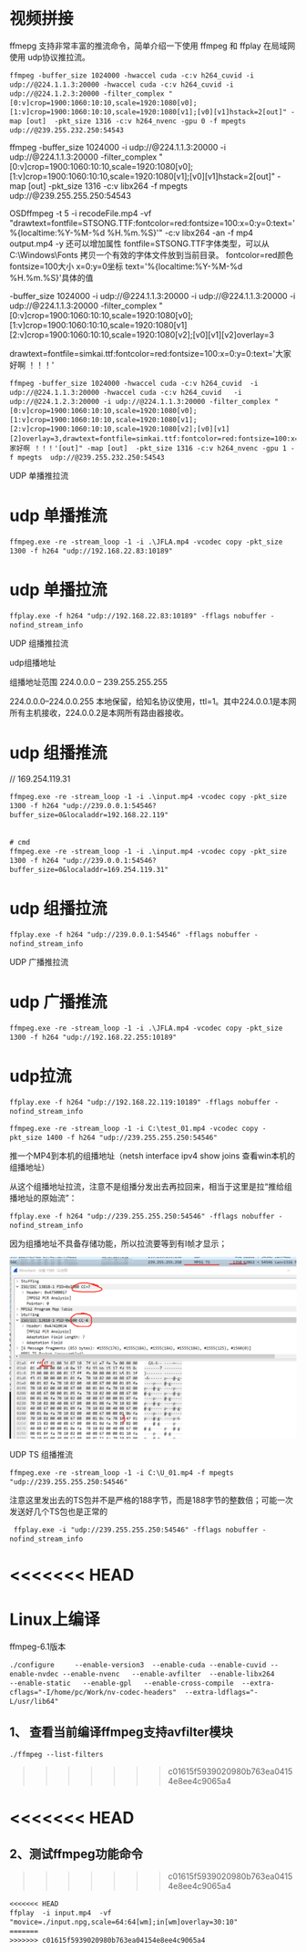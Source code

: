 #  视频拼接

 
ffmepg 支持非常丰富的推流命令，简单介绍一下使用 ffmpeg 和 ffplay 在局域网使用 udp协议推拉流。

```
ffmpeg -buffer_size 1024000 -hwaccel cuda -c:v h264_cuvid -i udp://@224.1.1.3:20000 -hwaccel cuda -c:v h264_cuvid -i udp://@224.1.2.3:20000 -filter_complex "[0:v]crop=1900:1060:10:10,scale=1920:1080[v0];[1:v]crop=1900:1060:10:10,scale=1920:1080[v1];[v0][v1]hstack=2[out]" -map [out]  -pkt_size 1316 -c:v h264_nvenc -gpu 0 -f mpegts  udp://@239.255.232.250:54543
```

ffmpeg -buffer_size 1024000 -i udp://@224.1.1.3:20000  -i udp://@224.1.1.3:20000 -filter_complex "[0:v]crop=1900:1060:10:10,scale=1920:1080[v0];[1:v]crop=1900:1060:10:10,scale=1920:1080[v1];[v0][v1]hstack=2[out]" -map [out]  -pkt_size 1316 -c:v libx264 -f mpegts  udp://@239.255.255.250:54543


OSDffmpeg -t 5 -i recodeFile.mp4 -vf "drawtext=fontfile=STSONG.TTF:fontcolor=red:fontsize=100:x=0:y=0:text='%{localtime\:%Y-%M-%d %H.%m.%S}'" -c:v libx264 -an -f mp4 output.mp4 -y
还可以增加属性
fontfile=STSONG.TTF字体类型，可以从 C:\Windows\Fonts 拷贝一个有效的字体文件放到当前目录。
fontcolor=red颜色
fontsize=100大小
x=0:y=0坐标
text='%{localtime\:%Y-%M-%d %H.%m.%S}'具体的值
 
 -buffer_size 1024000 -i udp://@224.1.1.3:20000  -i udp://@224.1.1.3:20000 -i udp://@224.1.1.3:20000  -filter_complex "[0:v]crop=1900:1060:10:10,scale=1920:1080[v0];[1:v]crop=1900:1060:10:10,scale=1920:1080[v1][2:v]crop=1900:1060:10:10,scale=1920:1080[v2];[v0][v1][v2]overlay=3

drawtext=fontfile=simkai.ttf:fontcolor=red:fontsize=100:x=0:y=0:text='大家好啊 ！！！'

```
ffmpeg -buffer_size 1024000 -hwaccel cuda -c:v h264_cuvid  -i udp://@224.1.1.3:20000 -hwaccel cuda -c:v h264_cuvid   -i udp://@224.1.2.3:20000 -i udp://@224.1.1.3:20000 -filter_complex "[0:v]crop=1900:1060:10:10,scale=1920:1080[v0];[1:v]crop=1900:1060:10:10,scale=1920:1080[v1];[2:v]crop=1900:1060:10:10,scale=1920:1080[v2];[v0][v1][2]overlay=3,drawtext=fontfile=simkai.ttf:fontcolor=red:fontsize=100:x=0:y=0:text='大家好啊 ！！！'[out]" -map [out]  -pkt_size 1316 -c:v h264_nvenc -gpu 1 -f mpegts  udp://@239.255.232.250:54543

```

UDP 单播推拉流

# udp 单播推流

```
ffmpeg.exe -re -stream_loop -1 -i .\JFLA.mp4 -vcodec copy -pkt_size 1300 -f h264 "udp://192.168.22.83:10189"
```

# udp 单播拉流

```
ffplay.exe -f h264 "udp://192.168.22.83:10189" -fflags nobuffer -nofind_stream_info
```
 
UDP 组播推拉流

udp组播地址

组播地址范围 224.0.0.0 – 239.255.255.255

224.0.0.0–224.0.0.255 本地保留，给知名协议使用，ttl=1。其中224.0.0.1是本网所有主机接收，224.0.0.2是本网所有路由器接收。

# udp 组播推流

// 169.254.119.31

```
ffmpeg.exe -re -stream_loop -1 -i .\input.mp4 -vcodec copy -pkt_size 1300 -f h264 "udp://239.0.0.1:54546?buffer_size=0&localaddr=192.168.22.119" 


# cmd
ffmpeg.exe -re -stream_loop -1 -i .\input.mp4 -vcodec copy -pkt_size 1300 -f h264 "udp://239.0.0.1:54546?buffer_size=0&localaddr=169.254.119.31" 
```

# udp 组播拉流

```
ffplay.exe -f h264 "udp://239.0.0.1:54546" -fflags nobuffer -nofind_stream_info
```
 
UDP 广播推拉流

# udp 广播推流

```
ffmpeg.exe -re -stream_loop -1 -i .\JFLA.mp4 -vcodec copy -pkt_size 1300 -f h264 "udp://192.168.22.255:10189"
```

# udp拉流

```
ffplay.exe -f h264 "udp://192.168.22.119:10189" -fflags nobuffer -nofind_stream_info
```




```
ffmpeg.exe -re -stream_loop -1 -i C:\test_01.mp4 -vcodec copy -pkt_size 1400 -f h264 "udp://239.255.255.250:54546"
```

推一个MP4到本机的组播地址（netsh interface ipv4 show joins  查看win本机的组播地址）

 

从这个组播地址拉流，注意不是组播分发出去再拉回来，相当于这里是拉“推给组播地址的原始流”：

```
ffplay.exe -f h264 "udp://239.255.255.250:54546" -fflags nobuffer -nofind_stream_info
```

因为组播地址不具备存储功能，所以拉流要等到有I帧才显示；


![](./img/rtp_ts.png)

 

UDP TS 组播推流

```
ffmpeg.exe -re -stream_loop -1 -i C:\U_01.mp4 -f mpegts  "udp://239.255.255.250:54546"
```

注意这里发出去的TS包并不是严格的188字节，而是188字节的整数倍；可能一次发送好几个TS包也是正常的
 
 
```
 ffplay.exe -i "udp://239.255.255.250:54546" -fflags nobuffer -nofind_stream_info
```




<<<<<<< HEAD
=======
# Linux上编译


ffmpeg-6.1版本

```
./configure     --enable-version3  --enable-cuda --enable-cuvid --enable-nvdec --enable-nvenc   --enable-avfilter  --enable-libx264          --enable-static   --enable-gpl   --enable-cross-compile  --extra-cflags="-I/home/pc/Work/nv-codec-headers"  --extra-ldflags="-L/usr/lib64"  

```


## 1、 查看当前编译ffmpeg支持avfilter模块

```
./ffmpeg --list-filters
```
>>>>>>> c01615f5939020980b763ea04154e8ee4c9065a4




<<<<<<< HEAD
=======
## 2、测试ffmpeg功能命令
>>>>>>> c01615f5939020980b763ea04154e8ee4c9065a4



```
<<<<<<< HEAD
ffplay  -i input.mp4  -vf "movice=./input.npg,scale=64:64[wm];in[wm]overlay=30:10"
=======
>>>>>>> c01615f5939020980b763ea04154e8ee4c9065a4

```





